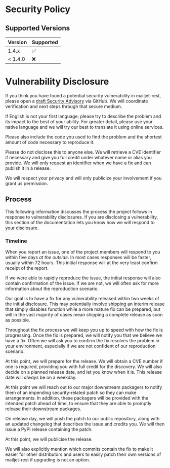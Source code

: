 # Security Policy

## Supported Versions

| Version | Supported          |
| ------- | ------------------ |
| 1.4.x   | :white_check_mark: |
| < 1.4.0 | :x:                |

# Vulnerability Disclosure

If you think you have found a potential security vulnerability in
mailjet-rest, please open a [draft Security Advisory](https://github.com/mailjet/mailjet-apiv3-python/security/advisories/new)
via GitHub. We will coordinate verification and next steps through
that secure medium.

If English is not your first language, please try to describe the
problem and its impact to the best of your ability. For greater detail,
please use your native language and we will try our best to translate it
using online services.

Please also include the code you used to find the problem and the
shortest amount of code necessary to reproduce it.

Please do not disclose this to anyone else. We will retrieve a CVE
identifier if necessary and give you full credit under whatever name or
alias you provide. We will only request an identifier when we have a fix
and can publish it in a release.

We will respect your privacy and will only publicize your involvement if
you grant us permission.

## Process

This following information discusses the process the project
follows in response to vulnerability disclosures. If you are disclosing
a vulnerability, this section of the documentation lets you know how we
will respond to your disclosure.

### Timeline

When you report an issue, one of the project members will respond to you
within five days *at the outside*. In most cases responses will be
faster, usually within 72 hours. This initial response will at the very
least confirm receipt of the report.

If we were able to rapidly reproduce the issue, the initial response
will also contain confirmation of the issue. If we are not, we will
often ask for more information about the reproduction scenario.

Our goal is to have a fix for any vulnerability released within two
weeks of the initial disclosure. This may potentially involve shipping
an interim release that simply disables function while a more mature fix
can be prepared, but will in the vast majority of cases mean shipping a
complete release as soon as possible.

Throughout the fix process we will keep you up to speed with how the fix
is progressing. Once the fix is prepared, we will notify you that we
believe we have a fix. Often we will ask you to confirm the fix resolves
the problem in your environment, especially if we are not confident of
our reproduction scenario.

At this point, we will prepare for the release. We will obtain a CVE
number if one is required, providing you with full credit for the
discovery. We will also decide on a planned release date, and let you
know when it is. This release date will *always* be on a weekday.

At this point we will reach out to our major downstream packagers to
notify them of an impending security-related patch so they can make
arrangements. In addition, these packagers will be provided with the
intended patch ahead of time, to ensure that they are able to promptly
release their downstream packages.

On release day, we will push the patch to our public repository, along
with an updated changelog that describes the issue and credits you. We
will then issue a PyPI release containing the patch.

At this point, we will publicise the release.

We will also explicitly mention which commits contain the fix to make it
easier for other distributors and users to easily patch their own
versions of mailjet-rest if upgrading is not an option.
